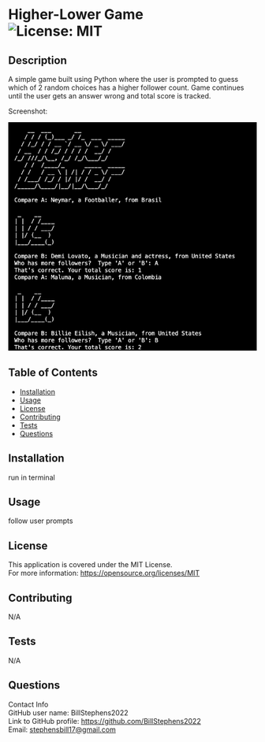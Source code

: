 # Higher-Lower Game<br>![License: MIT](https://img.shields.io/badge/License-MIT-yellow.svg)

  ## Description

  A simple game built using Python where the user is prompted to guess which of 2 random choices has a higher follower count. Game continues until the user gets an answer wrong and total score is tracked.
  
  Screenshot:

![screenshot](./screenshot.png)

  ## Table of Contents
  
  - [Installation](#installation)
  - [Usage](#usage)
  - [License](#license)
  - [Contributing](#contributing)
  - [Tests](#tests)
  - [Questions](#questions)
  
  ## Installation
  
  run in terminal
  
  ## Usage
  
  follow user prompts

  ## License
This application is covered under the MIT License.
<br>For more information: https://opensource.org/licenses/MIT
  
  ## Contributing
  N/A
  
  ## Tests
  N/A

  ## Questions
  Contact Info<br>
  GitHub user name: BillStephens2022<br>
  Link to GitHub profile: https://github.com/BillStephens2022<br>
  Email: stephensbill17@gmail.com